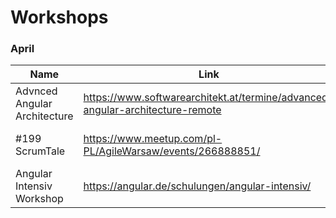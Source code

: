 # Workshops

### April

| Name | Link | Date | Topics | Language | Paid/Free
| --- | --- | --- | --- | --- | --- | 
| Advnced Angular Architecture | https://www.softwarearchitekt.at/termine/advanced-angular-architecture-remote | 15-17.04 | Angular, Architecture | English | Paid |
|#199 ScrumTale | https://www.meetup.com/pl-PL/AgileWarsaw/events/266888851/ | 23.03 17:30-20:30 | Scrum, Teamwork | Polish | Free |
| Angular Intensiv Workshop | https://angular.de/schulungen/angular-intensiv/ | 22.-24.04 | Angular | German | Paid |
